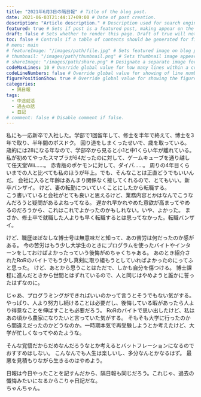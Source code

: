 ```yaml
---
title: "2021年6月3日の隔日報" # Title of the blog post.
date: 2021-06-03T21:44:17+09:00 # Date of post creation.
description: "Article description." # Description used for search engine.
featured: true # Sets if post is a featured post, making appear on the home page side bar.
draft: false # Sets whether to render this page. Draft of true will not be rendered.
toc: false # Controls if a table of contents should be generated for first-level links automatically.
# menu: main
# featureImage: "/images/path/file.jpg" # Sets featured image on blog post.
# thumbnail: "/images/path/thumbnail.png" # Sets thumbnail image appearing inside card on homepage.
# shareImage: "/images/path/share.png" # Designate a separate image for social media sharing.
codeMaxLines: 10 # Override global value for how many lines within a code block before auto-collapsing.
codeLineNumbers: false # Override global value for showing of line numbers within code block.
figurePositionShow: true # Override global value for showing the figure label.
categories:
  - 隔日報
tags:
  - 中途就活
  - 過去の話
  - 日記
# comment: false # Disable comment if false.
---
```


私にも一応新卒で入社した。学部で1回留年して、修士を半年で終えて、博士を3年で取り、半年間のポスドク。
回り道をしまくったせいで、歳を取っている。
歳的には28になる年なので、学部卒から見ると小1と中1くらい年が離れている。
私が初めてやったスマブラが64だったのに対して、ゲームキューブを通り越して任天堂Wii......。
赤青版のポケモンに対して、ダイパ......。
周りの4年目くらいまでの人と比べても私のほうが年上。でも、そんなことは正直どうでもいいんだ。
会社に入ると年齢はあんまり関係なく接してくれるので、とてもいい。新卒バンザイ。
けど、妻の転勤についていくことにしたから転職する。  
こう書いていると会社がとても良いと思えるけど、業務内容とかはなんでこうなんだろうと疑問があるよねってなる。
遅かれ早かれやめた意欲が高まってやめるのだろうから、これはこれでよかったのかもしれない。いや、よかった。
まさか、修士卒で就職した人よりも早く転職するとは思ってなかった。転職バンザイ。

けど、職歴ほぼなしな博士号は無意味だと知って、あの苦労は何だったのか感がある。
今の苦労はもう少し大学生のときにプログラムを使ったバイトやインターンをしておけばよかったっていう後悔がめちゃくちゃある。
あのとき紹介されたRoRのバイトでもう少し真剣に取り組もうとしていればよかったのにってふと思った。
けど、あとから思うことはただで、しかも自分を傷つける。
博士課程に進んだときから世間とはずれているので、人と同じはやめようと誰かに誓ったはずなのに。

じゃあ、プログラミングができればいいのかって言うとそうでもない気がする。
やっぱり、人より努力し続けることは必要だし、後悔している暇があったら人より得意なことを伸ばすことも必要だろう。
RoRのバイトで思い出したけど、私はあの頃から農家になりたいと言っていた気がする。
そもそも大学に行ったのから間違えだったのかどうなのか。一時期本気で再受験しようとか考えたけど、大学が忙しくなってやめたような。

そんな覚悟だからだめなんだろうなとか考えるとバットフレーションになるのでおすすめはしない。
こんなんでも人生は楽しいし、多分なんとかなるはず。
最悪を見積もりながら生きるのはやめよう。

日報は今日やったことを記すんだから、隔日報も同じだろう。これじゃ、過去の懺悔みたいになるからこりゃ日記だな。  
ちゃんちゃん。
